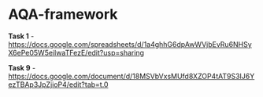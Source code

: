 # AQA-framework

**Task 1** - https://docs.google.com/spreadsheets/d/1a4ghhG6dpAwWVjbEvRu6NHSyX6ePe05W5eilwaTFezE/edit?usp=sharing

**Task 9** - https://docs.google.com/document/d/18MSVbVxsMUfd8XZOP4tAT9S3IJ6YezTBAp3JpZjioP4/edit?tab=t.0